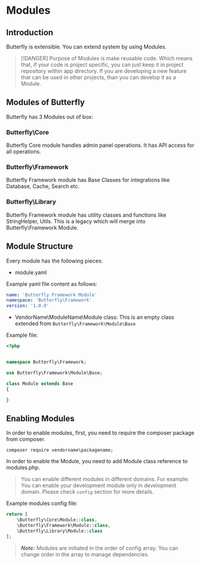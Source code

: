 # Modules

## Introduction

Butterfly is extensible. You can extend system by using Modules.

> [!DANGER]
> Purpose of Modules is make reusable code. Which means that, if your code is project specific, you can just keep it
 in project repository within app directory. If you are developing a new feature that can be used in other projects, than you can develop it as a Module.

## Modules of Butterfly

Butterfly has 3 Modules out of box:

### Butterfly\Core

Butterfly Core module handles admin panel operations. It has API access for all operations.

### Butterfly\Framework

Butterfly Framework module has Base Classes for integrations like Database, Cache, Search etc.

### Butterfly\Library

Butterfly Framework module has utility classes and functions like StringHelper, Utils. This is a legacy which will merge into Butterfly\Framework Module.    

## Module Structure

Every module has the following pieces:

- module.yaml

Example yaml file content as follows: 

```yaml
name: 'Butterfly Framework Module'
namespace: 'Butterfly\Framework'
version: '1.0.0'
```

- VendorName\ModuleName\Module class: This is an empty class extended from `Butterfly\Framework\Module\Base`

Example file:

```php
<?php


namespace Butterfly\Framework;

use Butterfly\Framework\Module\Base;

class Module extends Base
{

}
```

 
## Enabling Modules

In order to enable modules, first, you need to require the composer package from composer.

```shell script
composer require vendorname\packagename;
```

In order to enable the Module, you need to add Module class reference to modules.php.

> You can enable different modules in different domains. For example: You can enable your development module only in development domain.
> Please check `config` section for more details.

Example modules config file:

```php
return [
    \Butterfly\Core\Module::class,
    \Butterfly\Framework\Module::class,
    \Butterfly\Library\Module::class
];
```

> ***Note:*** Modules are initiated in the order of config array. You can change order in the array to manage dependencies.  